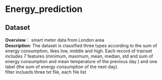 Energy_prediction
==
**Dataset**
--
**Overview**： smart meter data from London area<br/>
**Description**: The dataset is classified three types according to the sum of energy consumption, likes low, middle and high. Each record of trainset includes 7 features (minimum, maximum, mean, median, std and sum of energy consumption and mean temperature of the previous day ) and one label (the sum of energy consumption of the next day). <br/>
filter inclueds three txt file, each  file list 
